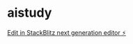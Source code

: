 # aistudy

[Edit in StackBlitz next generation editor ⚡️](https://stackblitz.com/~/github.com/Kapo179/aistudy)